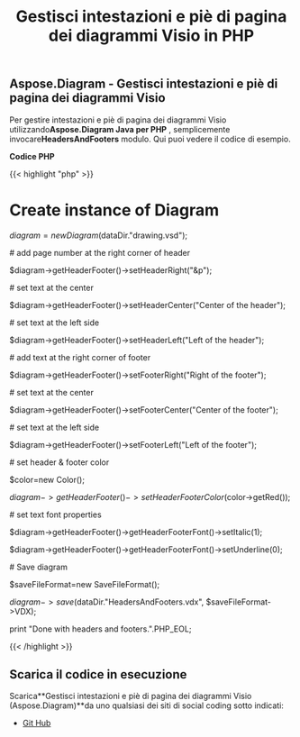 ﻿---
title: Gestisci intestazioni e piè di pagina dei diagrammi Visio in PHP
type: docs
weight: 10
url: /it/java/manage-headers-and-footers-of-the-visio-diagrams-in-php/
---
## **Aspose.Diagram - Gestisci intestazioni e piè di pagina dei diagrammi Visio**
 Per gestire intestazioni e piè di pagina dei diagrammi Visio utilizzando**Aspose.Diagram Java per PHP** , semplicemente invocare**HeadersAndFooters** modulo. Qui puoi vedere il codice di esempio.

**Codice PHP**

{{< highlight "php" >}}

 # Create instance of Diagram

$diagram=new Diagram($dataDir."drawing.vsd");

\# add page number at the right corner of header

$diagram->getHeaderFooter()->setHeaderRight("&p");

\# set text at the center

$diagram->getHeaderFooter()->setHeaderCenter("Center of the header");

\# set text at the left side

$diagram->getHeaderFooter()->setHeaderLeft("Left of the header");

\# add text at the right corner of footer

$diagram->getHeaderFooter()->setFooterRight("Right of the footer");

\# set text at the center

$diagram->getHeaderFooter()->setFooterCenter("Center of the footer");

\# set text at the left side

$diagram->getHeaderFooter()->setFooterLeft("Left of the footer");

\# set header & footer color

$color=new Color();

$diagram->getHeaderFooter()->setHeaderFooterColor($color->getRed());

\# set text font properties

$diagram->getHeaderFooter()->getHeaderFooterFont()->setItalic(1);

$diagram->getHeaderFooter()->getHeaderFooterFont()->setUnderline(0);

\# Save diagram

$saveFileFormat=new SaveFileFormat();

$diagram->save($dataDir."HeadersAndFooters.vdx", $saveFileFormat->VDX);

print "Done with headers and footers.".PHP_EOL;

{{< /highlight >}}
## **Scarica il codice in esecuzione**
 Scarica**Gestisci intestazioni e piè di pagina dei diagrammi Visio (Aspose.Diagram)**da uno qualsiasi dei siti di social coding sotto indicati:

- [Git Hub](https://github.com/asposediagram/Aspose.Diagram-for-Java/blob/master/Plugins/Aspose_Diagram_Java_for_PHP/src/aspose/diagram/WorkingwithHeadersandFooters/HeadersAndFooters.php)
